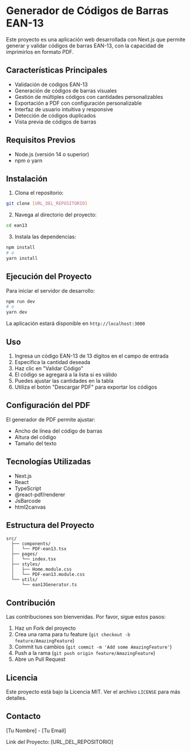 # Generador de Códigos de Barras EAN-13

Este proyecto es una aplicación web desarrollada con Next.js que permite generar y validar códigos de barras EAN-13, con la capacidad de imprimirlos en formato PDF.

## Características Principales

- Validación de códigos EAN-13
- Generación de códigos de barras visuales
- Gestión de múltiples códigos con cantidades personalizables
- Exportación a PDF con configuración personalizable
- Interfaz de usuario intuitiva y responsive
- Detección de códigos duplicados
- Vista previa de códigos de barras

## Requisitos Previos

- Node.js (versión 14 o superior)
- npm o yarn

## Instalación

1. Clona el repositorio:
```bash
git clone [URL_DEL_REPOSITORIO]
```

2. Navega al directorio del proyecto:
```bash
cd ean13
```

3. Instala las dependencias:
```bash
npm install
# o
yarn install
```

## Ejecución del Proyecto

Para iniciar el servidor de desarrollo:

```bash
npm run dev
# o
yarn dev
```

La aplicación estará disponible en `http://localhost:3000`

## Uso

1. Ingresa un código EAN-13 de 13 dígitos en el campo de entrada
2. Especifica la cantidad deseada
3. Haz clic en "Validar Código"
4. El código se agregará a la lista si es válido
5. Puedes ajustar las cantidades en la tabla
6. Utiliza el botón "Descargar PDF" para exportar los códigos

## Configuración del PDF

El generador de PDF permite ajustar:
- Ancho de línea del código de barras
- Altura del código
- Tamaño del texto

## Tecnologías Utilizadas

- Next.js
- React
- TypeScript
- @react-pdf/renderer
- JsBarcode
- html2canvas

## Estructura del Proyecto

```
src/
  ├── components/
  │   └── PDF-ean13.tsx
  ├── pages/
  │   └── index.tsx
  ├── styles/
  │   ├── Home.module.css
  │   └── PDF-ean13.module.css
  └── utils/
      └── ean13Generator.ts
```

## Contribución

Las contribuciones son bienvenidas. Por favor, sigue estos pasos:

1. Haz un Fork del proyecto
2. Crea una rama para tu feature (`git checkout -b feature/AmazingFeature`)
3. Commit tus cambios (`git commit -m 'Add some AmazingFeature'`)
4. Push a la rama (`git push origin feature/AmazingFeature`)
5. Abre un Pull Request

## Licencia

Este proyecto está bajo la Licencia MIT. Ver el archivo `LICENSE` para más detalles.

## Contacto

[Tu Nombre] - [Tu Email]

Link del Proyecto: [URL_DEL_REPOSITORIO]
